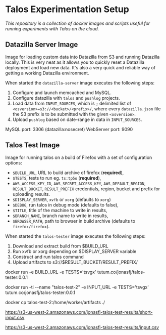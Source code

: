 Talos Experimentation Setup
===========================
_This repository is a collection of docker images and scripts useful for
running experiments with Talos on the cloud._

Datazilla Server Image
----------------------
Image for loading custom data into Datazilla from S3 and running Datazilla
locally. This is very neat as it allows you to quickly reset a Datazilla
deployment and load new data. It's also a very quick and reliable way of getting
a working Datazilla environment.

When started the `datazilla-server` image executes the following steps:
  1. Configure and launch memcached and MySQL.
  2. Configure datazilla with `talos` and `pushlog` projects.
  3. Load data from `INPUT_SOURCES`, which is `;` delimited list of
     `<osversion>=s3://<bucket>/<prefix>/`, where every `datazilla.json` file
     the S3 prefix is to be submitted with the given `<osversion>`.
  4. Upload `pushlog` based on date-range in data in `INPUT_SOURCES`.

MySQL port: 3306 (datazilla:nosecret)
WebServer port: 9090

Talos Test Image
----------------
Image for running talos on a build of Firefox with a set of configuration
options:
  * `$BUILD_URL`, URL to build archive of firefox (**required**),
  * `$TESTS`, tests to run eg. `ts:tp5o` (**required**),
  * `AWS_ACCESS_KEY_ID`, `AWS_SECRET_ACCESS_KEY`, `AWS_DEFAULT_REGION`,
    `RESULT_BUCKET`, `RESULT_PREFIX` credentials, region, bucket and prefix
    for uploading results.
  * `$DISPLAY_SERVER`, `xvfb` or `xorg` (defaults to `xorg`)
  * `$DEBUG`, run talos in debug mode (defaults to false),
  * `$TITLE`, title of the machine to write in results,
  * `$BRANCH_NAME`, branch name to write in results,
  * `$BROWSER_PATH`, path to browser in build archive
    (defaults to `firefox/firefox`).

When started the `talos-tester` image executes the following steps:
  1. Download and extract build from $BUILD_URL
  2. Run xvfb or xorg depending on $DISPLAY_SERVER variable
  3. Construct and run talos command
  4. Upload artifacts to s3://$RESULT_BUCKET/RESULT_PREFIX/



docker run -e BUILD_URL -e TESTS='tsvgx' tutum.co/jonasfj/talos-tester:0.0.1


docker run -ti --name "talos-test-2" -e INPUT_URL -e TESTS='tsvgx' tutum.co/jonasfj/talos-tester:0.0.1


docker cp talos-test-2:/home/worker/artifacts ./

https://s3-us-west-2.amazonaws.com/jonasfj-talos-test-results/short-input.csv

https://s3-us-west-2.amazonaws.com/jonasfj-talos-test-results/input.csv

